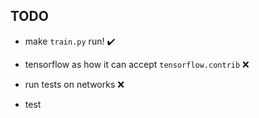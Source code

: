 ## TODO 

- make `train.py` run! :heavy_check_mark:

- tensorflow as how it can accept  `tensorflow.contrib` :x:

- run tests on networks :x:

- test

